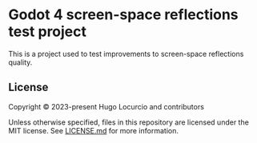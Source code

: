 # Godot 4 screen-space reflections test project

This is a project used to test improvements to screen-space reflections quality.

## License

Copyright © 2023-present Hugo Locurcio and contributors

Unless otherwise specified, files in this repository are licensed under the
MIT license. See [LICENSE.md](LICENSE.md) for more information.
